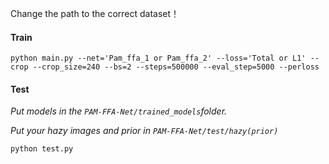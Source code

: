 Change the path to the correct dataset！

#### Train

 ```shell
 python main.py --net='Pam_ffa_1 or Pam_ffa_2' --loss='Total or L1' --crop --crop_size=240 --bs=2 --steps=500000 --eval_step=5000 --perloss
 ```

#### Test

*Put  models in the `PAM-FFA-Net/trained_models`folder.*

*Put your hazy images and prior in `PAM-FFA-Net/test/hazy(prior)`*

 ```shell
 python test.py
```